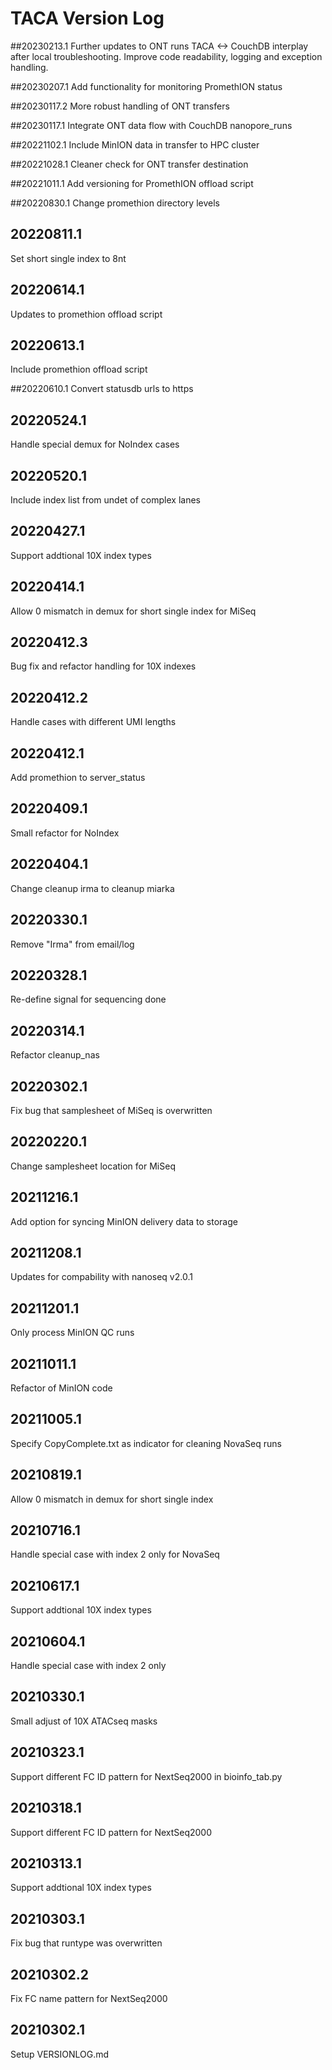# TACA Version Log

##20230213.1
Further updates to ONT runs TACA <-> CouchDB interplay after local troubleshooting. Improve code readability, logging and exception handling.

##20230207.1
Add functionality for monitoring PromethION status

##20230117.2
More robust handling of ONT transfers

##20230117.1
Integrate ONT data flow with CouchDB nanopore_runs

##20221102.1
Include MinION data in transfer to HPC cluster

##20221028.1
Cleaner check for ONT transfer destination

##20221011.1
Add versioning for PromethION offload script 

##20220830.1
Change promethion directory levels

## 20220811.1
Set short single index to 8nt

## 20220614.1
Updates to promethion offload script

## 20220613.1
Include promethion offload script

##20220610.1
Convert statusdb urls to https

## 20220524.1
Handle special demux for NoIndex cases

## 20220520.1
Include index list from undet of complex lanes

## 20220427.1
Support addtional 10X index types

## 20220414.1
Allow 0 mismatch in demux for short single index for MiSeq

## 20220412.3
Bug fix and refactor handling for 10X indexes

## 20220412.2
Handle cases with different UMI lengths

## 20220412.1
Add promethion to server_status

## 20220409.1
Small refactor for NoIndex

## 20220404.1
Change cleanup irma to cleanup miarka

## 20220330.1
Remove "Irma" from email/log

## 20220328.1
Re-define signal for sequencing done

## 20220314.1
Refactor cleanup_nas

## 20220302.1
Fix bug that samplesheet of MiSeq is overwritten

## 20220220.1
Change samplesheet location for MiSeq

## 20211216.1
Add option for syncing MinION delivery data to storage

## 20211208.1
Updates for compability with nanoseq v2.0.1

## 20211201.1
Only process MinION QC runs

## 20211011.1
Refactor of MinION code

## 20211005.1
Specify CopyComplete.txt as indicator for cleaning NovaSeq runs

## 20210819.1
Allow 0 mismatch in demux for short single index

## 20210716.1
Handle special case with index 2 only for NovaSeq

## 20210617.1
Support addtional 10X index types

## 20210604.1
Handle special case with index 2 only

## 20210330.1
Small adjust of 10X ATACseq masks

## 20210323.1
Support different FC ID pattern for NextSeq2000 in bioinfo_tab.py

## 20210318.1
Support different FC ID pattern for NextSeq2000

## 20210313.1
Support addtional 10X index types

## 20210303.1
Fix bug that runtype was overwritten

## 20210302.2
Fix FC name pattern for NextSeq2000

## 20210302.1
Setup VERSIONLOG.md
